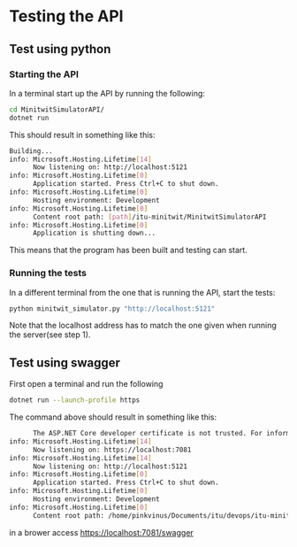 # Testing the API

## Test using python

### Starting the API

In a terminal start up the API by running the following:
```sh
cd MinitwitSimulatorAPI/
dotnet run
```
This should result in something like this:
```sh
Building...
info: Microsoft.Hosting.Lifetime[14]
      Now listening on: http://localhost:5121
info: Microsoft.Hosting.Lifetime[0]
      Application started. Press Ctrl+C to shut down.
info: Microsoft.Hosting.Lifetime[0]
      Hosting environment: Development
info: Microsoft.Hosting.Lifetime[0]
      Content root path: [path]/itu-minitwit/MinitwitSimulatorAPI
info: Microsoft.Hosting.Lifetime[0]
      Application is shutting down...
```
This means that the program has been built and testing can start.

### Running the tests

In a different terminal from the one that is running the API, start the tests:
```sh
python minitwit_simulator.py "http://localhost:5121"
```

Note that the localhost address has to match the one given when running the server(see step 1).


## Test using swagger

First open a terminal and run the following
```sh
dotnet run --launch-profile https
```
The command above should result in something like this:
```sh
      The ASP.NET Core developer certificate is not trusted. For information about trusting the ASP.NET Core developer certificate, see https://aka.ms/aspnet/https-trust-dev-cert.
info: Microsoft.Hosting.Lifetime[14]
      Now listening on: https://localhost:7081
info: Microsoft.Hosting.Lifetime[14]
      Now listening on: http://localhost:5121
info: Microsoft.Hosting.Lifetime[0]
      Application started. Press Ctrl+C to shut down.
info: Microsoft.Hosting.Lifetime[0]
      Hosting environment: Development
info: Microsoft.Hosting.Lifetime[0]
      Content root path: /home/pinkvinus/Documents/itu/devops/itu-minitwit/MinitwitSimulatorAPI
```
in a brower access [https://localhost:7081/swagger](https://localhost:7081/swagger)
